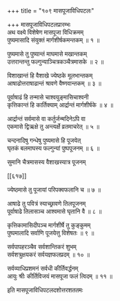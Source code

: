 +++
title = "१०९ मासपूजाविधिपटलः"

+++
मासपूजाविधिपटलप्रारम्भः  
अथ वक्ष्ये विशेषेण मासपूजा विधिक्रमम्  
पुष्यमासादि संयुक्तं मार्गशीर्षकमन्तकम् ॥ १ ॥


पुष्यमासे तु पुष्यान्तं माघमासे मखान्तकम्  
उत्तरान्तन्तु फल्गुन्याञ्चित्रकञ्चैत्रमासके ॥ २ ॥


विशाखान्तं हि वैशाखे ज्येष्ठके मूलभान्तकम्  
आषाढोत्तराषाढान्तं श्रावणे वैष्णवान्तकम् ॥ ३ ॥


पूर्वाषाढं हि तन्मासे चाश्वयुङ्मासिचाश्वनी  
कृत्तिकान्तं हि कार्तिक्याम् आर्द्रान्तं मार्गशीर्षके ॥ ४ ॥


आर्द्रान्तं सर्वमासे वा कर्तुर्जन्मदिनेऽपि वा  
एकमासे द्विऋक्षे तु अन्त्यर्क्षे व्रतमाचरेत् ॥ ५ ॥


चन्दनादिषु गन्धेषु पुष्यमासे हि पूजयेत्  
घृतकं बलमाघस्य फल्गुन्यां पुष्पपूजनम् ॥ ६ ॥


सुमानि चैत्रमासस्य वैशाखस्यात्र पूजनम्  

[[६१७]]  

ज्येष्ठमासे तु पूजायां परिपक्वफलानि च ॥ ७ ॥


आषाढे तु पवित्रं स्याच्छ्रावणे तिलपूजनम्  
पूर्वाषाढे तिलासञ्च आश्वमासे घृतानि वै ॥ ८ ॥


कृत्तिकामासिदीपञ्च मार्गशीर्षे तु कुङ्कुमम्  
पुष्पमालादि सर्वाणि पूजयेत्तु विशेषतः ॥ ९ ॥


सर्वपापहरञ्चैव सर्वशान्तिकरं शुभम्  
सर्वशत्रुक्षयकरं सर्वयज्ञफलप्रदम् ॥ १० ॥


सर्वव्याधिप्रशमनं सर्वधी कीर्तिवर्द्धनम्  
आयुः श्रीः कीर्तिविजयं मासपूजा फलं त्विदम् ॥ ११ ॥


इति मासपूजाविधिपटलदशोत्तरशततमः  
